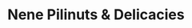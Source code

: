 ---
title: "Nene Pilinuts & Delicacies"
url: /daet/nene-pilinuts-and-delicacies/
shop: convenience
---